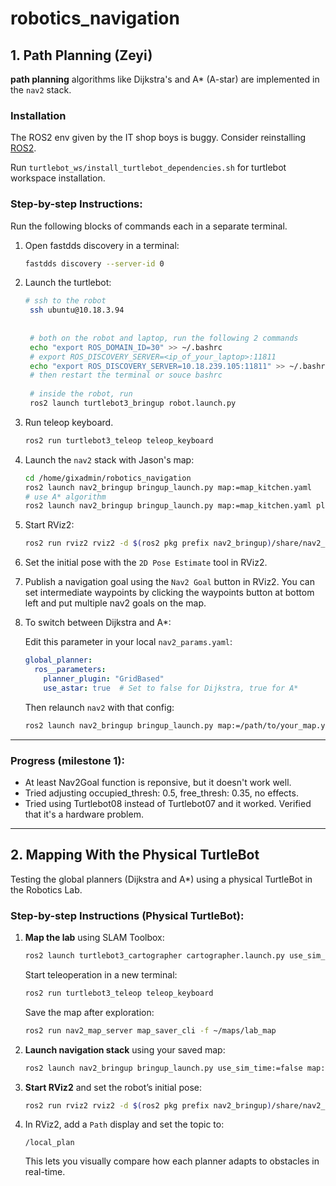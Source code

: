 # robotics_navigation

## 1. Path Planning (Zeyi)

**path planning** algorithms like Dijkstra's and A\* (A-star) are implemented in the `nav2` stack.

### Installation
The ROS2 env given by the IT shop boys is buggy. Consider reinstalling [ROS2](https://docs.ros.org/en/humble/Installation/Ubuntu-Install-Debs.html).

Run `turtlebot_ws/install_turtlebot_dependencies.sh` for turtlebot workspace installation.

### Step-by-step Instructions:

Run the following blocks of commands each in a separate terminal.

1. Open fastdds discovery in a terminal:

    ```bash
    fastdds discovery --server-id 0
    ```

2. Launch the turtlebot:
   ```bash
   # ssh to the robot
    ssh ubuntu@10.18.3.94
    
    
    # both on the robot and laptop, run the following 2 commands
    echo "export ROS_DOMAIN_ID=30" >> ~/.bashrc
    # export ROS_DISCOVERY_SERVER=<ip_of_your_laptop>:11811
    echo "export ROS_DISCOVERY_SERVER=10.18.239.105:11811" >> ~/.bashrc
    # then restart the terminal or souce bashrc
    
    # inside the robot, run
    ros2 launch turtlebot3_bringup robot.launch.py
   ```

3. Run teleop keyboard.
   ```bash
   ros2 run turtlebot3_teleop teleop_keyboard
   ```

4. Launch the `nav2` stack with Jason's map:

    ```bash
    cd /home/gixadmin/robotics_navigation
    ros2 launch nav2_bringup bringup_launch.py map:=map_kitchen.yaml
    # use A* algorithm
    ros2 launch nav2_bringup bringup_launch.py map:=map_kitchen.yaml planner_server.GridBased.use_astar:=True
    ```

5. Start RViz2:

    ```bash
    ros2 run rviz2 rviz2 -d $(ros2 pkg prefix nav2_bringup)/share/nav2_bringup/rviz/nav2_default_view.rviz
    ```

6. Set the initial pose with the `2D Pose Estimate` tool in RViz2.

7. Publish a navigation goal using the `Nav2 Goal` button in RViz2. You can set intermediate waypoints by clicking the waypoints button at bottom left and put multiple nav2 goals on the map.

6. To switch between Dijkstra and A*:

    Edit this parameter in your local `nav2_params.yaml`:

    ```yaml
    global_planner:
      ros__parameters:
        planner_plugin: "GridBased"
        use_astar: true  # Set to false for Dijkstra, true for A*
    ```

    Then relaunch `nav2` with that config:

    ```bash
    ros2 launch nav2_bringup bringup_launch.py map:=/path/to/your_map.yaml params_file:=/path/to/nav2_params.yaml
    ```
---

### Progress (milestone 1):

- At least Nav2Goal function is reponsive, but it doesn't work well.
- Tried adjusting occupied_thresh: 0.5, free_thresh: 0.35, no effects.
- Tried using Turtlebot08 instead of Turtlebot07 and it worked. Verified that it's a hardware problem.
---

## 2. Mapping With the Physical TurtleBot

Testing the global planners (Dijkstra and A*) using a physical TurtleBot in the Robotics Lab.

### Step-by-step Instructions (Physical TurtleBot):

1. **Map the lab** using SLAM Toolbox:

    ```bash
    ros2 launch turtlebot3_cartographer cartographer.launch.py use_sim_time:=false
    ```

    Start teleoperation in a new terminal:

    ```bash
    ros2 run turtlebot3_teleop teleop_keyboard
    ```

    Save the map after exploration:

    ```bash
    ros2 run nav2_map_server map_saver_cli -f ~/maps/lab_map
    ```

2. **Launch navigation stack** using your saved map:

    ```bash
    ros2 launch nav2_bringup bringup_launch.py use_sim_time:=false map:=~/maps/lab_map.yaml
    ```

3. **Start RViz2** and set the robot’s initial pose:

    ```bash
    ros2 run rviz2 rviz2 -d $(ros2 pkg prefix nav2_bringup)/share/nav2_bringup/rviz/nav2_default_view.rviz
    ```

4. In RViz2, add a `Path` display and set the topic to:

    ```text
    /local_plan
    ```
    
    This lets you visually compare how each planner adapts to obstacles in real-time.


